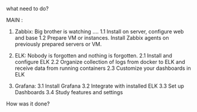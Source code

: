 what need to do?

MAIN :
1. Zabbix:
Big brother is watching  ....
1.1 Install on server, configure web and base
1.2 Prepare VM or instances. Install Zabbix agents on previously prepared servers or VM.


2. ELK:
Nobody is forgotten and nothing is forgotten.
2.1 Install and configure ELK
2.2 Organize collection of logs from docker to ELK and receive data from running containers
2.3 Customize your dashboards in ELK


3. Grafana:
3.1 Install Grafana
3.2 Integrate with installed ELK
3.3 Set up Dashboards
3.4 Study features and settings



How was it done?
